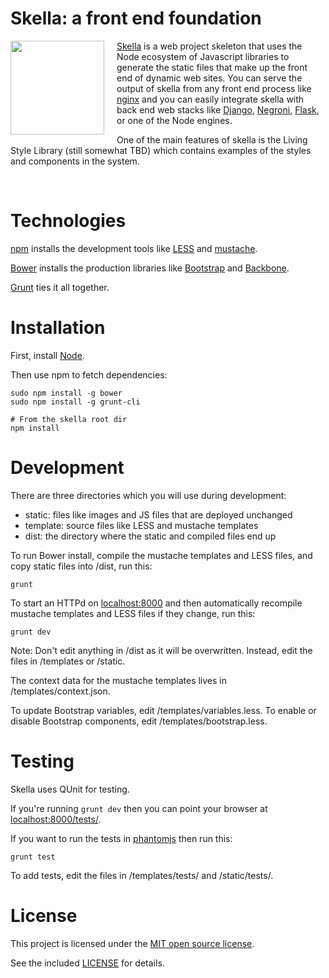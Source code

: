 # Skella: a front end foundation

<div style="text-align: center;">
	<img width="150" style="float: left; margin: 0 20px 2px 0;"  src="http://podipo.github.io/skella/images/Skella.png" /> 
</div>

[Skella](http://github.com/podipo/skella/) is a web project skeleton that uses the Node ecosystem of Javascript libraries to generate the static files that make up the front end of dynamic web sites.  You can serve the output of skella from any front end process like [nginx](http://nginx.org/) and you can easily integrate skella with back end web stacks like [Django](https://www.djangoproject.com/), [Negroni](https://github.com/codegangsta/negroni), [Flask](http://flask.pocoo.org/), or one of the Node engines.

One of the main features of skella is the Living Style Library (still somewhat TBD) which contains examples of the styles and components in the system.

<br style="clear: both;" >

# Technologies

[npm](https://www.npmjs.org/) installs the development tools like [LESS](http://lesscss.org/) and [mustache](https://github.com/janl/mustache.js).

[Bower](http://bower.io/) installs the production libraries like [Bootstrap](http://getbootstrap.com/) and [Backbone](http://backbonejs.org/).

[Grunt](http://gruntjs.com/) ties it all together.

# Installation

First, install [Node](http://nodejs.org/).

Then use npm to fetch dependencies:

	sudo npm install -g bower
	sudo npm install -g grunt-cli

	# From the skella root dir
	npm install


# Development

There are three directories which you will use during development:

- static: files like images and JS files that are deployed unchanged
- template: source files like LESS and mustache templates
- dist: the directory where the static and compiled files end up

To run Bower install, compile the mustache templates and LESS files, and copy static files into /dist, run this:

	grunt 

To start an HTTPd on [localhost:8000](http://localhost:8000/) and then automatically recompile mustache templates and LESS files if they change, run this:

	grunt dev

Note: Don't edit anything in /dist as it will be overwritten.  Instead, edit the files in /templates or /static.

The context data for the mustache templates lives in /templates/context.json.

To update Bootstrap variables, edit /templates/variables.less. To enable or disable Bootstrap components, edit /templates/bootstrap.less.

# Testing

Skella uses QUnit for testing.

If you're running `grunt dev` then you can point your browser at [localhost:8000/tests/](http://localhost:8000/tests/). 

If you want to run the tests in [phantomjs](http://phantomjs.org/) then run this:

	grunt test

To add tests, edit the files in /templates/tests/ and /static/tests/.

# License

This project is licensed under the [MIT open source license](http://opensource.org/licenses/MIT).

See the included [LICENSE](https://github.com/podipo/skella/blob/master/LICENSE) for details.
